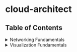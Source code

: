 # cloud-architect

## Table of Contents
<details>
<summary>Networking Fundamentals</summary>

- [Basic IP Addressing and Subnetting](docs/networking-fundamentals/basic-ip-addressing-and-subnetting.md)
- [Supernetting and Combining Networks](docs/networking-fundamentals/supernetting-and-combining-networks.md)


</details>

<details>
<summary>Visualization Fundamentals</summary>

- [What are APIs](docs/day2/api.md)


</details>
